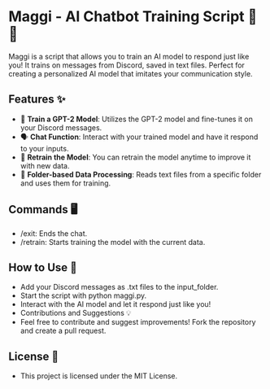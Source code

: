# Maggi - AI Chatbot Training Script 🤖💬

Maggi is a script that allows you to train an AI model to respond just like you! It trains on messages from Discord, saved in text files. Perfect for creating a personalized AI model that imitates your communication style.

## Features ✨

- 🚀 **Train a GPT-2 Model**: Utilizes the GPT-2 model and fine-tunes it on your Discord messages.
- 🗣 **Chat Function**: Interact with your trained model and have it respond to your inputs.
- 🔄 **Retrain the Model**: You can retrain the model anytime to improve it with new data.
- 📂 **Folder-based Data Processing**: Reads text files from a specific folder and uses them for training.

## Commands 🖥
- /exit: Ends the chat.
- /retrain: Starts training the model with the current data.

## How to Use 📖
- Add your Discord messages as .txt files to the input_folder.
- Start the script with python maggi.py.
- Interact with the AI model and let it respond just like you!
- Contributions and Suggestions 💡
- Feel free to contribute and suggest improvements! Fork the repository and create a pull request.

## License 📝
- This project is licensed under the MIT License.

